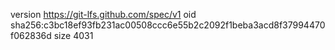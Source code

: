 version https://git-lfs.github.com/spec/v1
oid sha256:c3bc18ef93fb231ac00508ccc6e55b2c2092f1beba3acd8f37994470f062836d
size 4031
